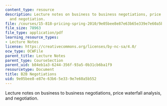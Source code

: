 ```yaml
---
content_type: resource
description: Lecture notes on business to business negotiations, price waterfall analysis,
  and negotiation.
file: /courses/15-818-pricing-spring-2010/9e05bee8e87e63b65e339e7e60a5b552_MIT15_818S10_supp01.pdf
file_size: 78963
file_type: application/pdf
learning_resource_types:
- Lecture Notes
license: https://creativecommons.org/licenses/by-nc-sa/4.0/
ocw_type: OCWFile
parent_title: Lecture Notes
parent_type: CourseSection
parent_uid: b84eb1a3-6244-356f-93a5-0b31cb6ba1f9
resourcetype: Document
title: B2B Negotiations
uid: 9e05bee8-e87e-63b6-5e33-9e7e60a5b552
---
```

Lecture notes on business to business negotiations, price waterfall analysis, and negotiation.